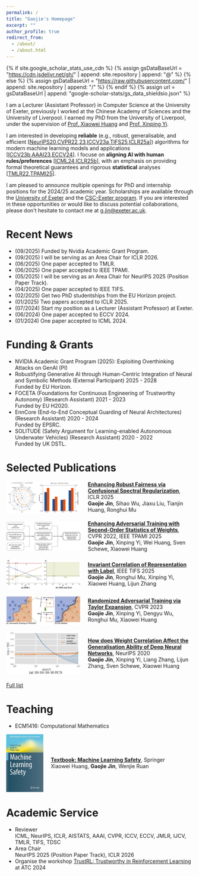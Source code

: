 ```yaml
---
permalink: /
title: "Gaojie's Homepage"
excerpt: ""
author_profile: true
redirect_from: 
  - /about/
  - /about.html
---
```


{% if site.google_scholar_stats_use_cdn %}
{% assign gsDataBaseUrl = "https://cdn.jsdelivr.net/gh/" | append: site.repository | append: "@" %}
{% else %}
{% assign gsDataBaseUrl = "https://raw.githubusercontent.com/" | append: site.repository | append: "/" %}
{% endif %}
{% assign url = gsDataBaseUrl | append: "google-scholar-stats/gs_data_shieldsio.json" %}

<span class='anchor' id='about-me'></span>

I am a Lecturer (Assistant Professor) in Computer Science at the University of Exeter, previously I worked at the Chinese Academy of Sciences and the University of Liverpool. I earned my PhD from the University of Liverpool, under the supervision of [Prof. Xiaowei Huang](https://cgi.csc.liv.ac.uk/~xiaowei/) and [Prof. Xinping Yi](https://sites.google.com/site/xinpingyi00/).

I am interested in developing **reliable** (e.g., robust, generalisable, and efficient [[NeurIPS20](https://proceedings.neurips.cc/paper_files/paper/2020/file/f48c04ffab49ff0e5d1176244fdfb65c-Paper.pdf),[CVPR22](https://arxiv.org/abs/2203.06020),[23](https://openaccess.thecvf.com/content/CVPR2023/html/Jin_Randomized_Adversarial_Training_via_Taylor_Expansion_CVPR_2023_paper.html),[ICCV23a](https://openaccess.thecvf.com/content/ICCV2023/html/Huang_SAFARI_Versatile_and_Efficient_Evaluations_for_Robustness_of_Interpretability_ICCV_2023_paper.html),[TIFS25](https://ieeexplore.ieee.org/abstract/document/10969094),[ICLR25a](https://arxiv.org/abs/2501.06842)]) algorithms for modern machine learning models and applications [[ICCV23b](https://openaccess.thecvf.com/content/ICCV2023/html/Huang_SAFARI_Versatile_and_Efficient_Evaluations_for_Robustness_of_Interpretability_ICCV_2023_paper.html),[AAAI23](https://ojs.aaai.org/index.php/AAAI/article/view/26756),[ECCV24](https://link.springer.com/chapter/10.1007/978-3-031-72848-8_16)]. I focuse on **aligning AI with human rules/preferences** [[ICML24](https://proceedings.mlr.press/v235/dong24c.html),[ICLR25b](https://arxiv.org/abs/2501.13273)], with an emphasis on providing formal theoretical guarantees and rigorous **statistical** analyses [[TMLR22](https://arxiv.org/abs/2201.09209),[TPAMI25](https://ieeexplore.ieee.org/document/11027475)].

I am pleased to announce multiple openings for PhD and internship positions for the 2024/25 academic year. Scholarships are available through the [University of Exeter](https://www.exeter.ac.uk/study/pg-research/funding/phdfunding/) and the [CSC-Exeter program](https://www.exeter.ac.uk/study/pg-research/csc-scholarships/). If you are interested in these opportunities or would like to discuss potential collaborations, please don't hesitate to contact me at g.jin@exeter.ac.uk.

# Recent News
- (09/2025) Funded by Nvidia Academic Grant Program.
- (09/2025) I will be serving as an Area Chair for ICLR 2026.
- (06/2025) One paper accepted to TMLR.
- (06/2025) One paper accepted to IEEE TPAMI.
- (05/2025) I will be serving as an Area Chair for NeurIPS 2025 (Position Paper Track).
- (04/2025) One paper accepted to IEEE TIFS.
- (02/2025) Get two PhD studentships from the EU Horizon project.
- (01/2025) Two papers accepted to ICLR 2025.
- (07/2024) Start my position as a Lecturer (Assistant Professor) at Exeter.
- (06/2024) One paper accepted to ECCV 2024.
- (01/2024) One paper accepted to ICML 2024.

# Funding & Grants
- NVIDIA Academic Grant Program (2025): Exploiting Overthinking Attacks on GenAI (PI)
- Robustifying Generative AI through Human-Centric Integration of Neural and Symbolic Methods (External Participant) 2025 - 2028  
  Funded by EU Horizon.  
- FOCETA (Foundations for Continuous Engineering of Trustworthy Autonomy) (Research Assistant) 2021 - 2023  
  Funded by EU H2020. 
- EnnCore (End-to-End Conceptual Guarding of Neural Architectures) (Research Assistant) 2020 - 2024  
  Funded by EPSRC. 
- SOLITUDE (Safety Argument for Learning-enabled Autonomous Underwater Vehicles) (Research Assistant) 2020 - 2022  
  Funded by UK DSTL. 
  
# Selected Publications
<div style="display: flex; align-items: center; margin-bottom: 20px;">
  <img src="/images/iclr2025.jpg" style="width: 200px; margin-right: 20px;" alt="Paper image">
  <div>
    <a href="https://arxiv.org/pdf/2501.13273" target="_blank"><b>Enhancing Robust Fairness via Confusional Spectral Regularization</b></a>, ICLR 2025<br>
    <b>Gaojie Jin</b>, Sihao Wu, Jiaxu Liu, Tianjin Huang, Ronghui Mu
  </div>
</div>

<div style="display: flex; align-items: center; margin-bottom: 20px;">
  <img src="/images/TPAMI2025.jpg" style="width: 200px; margin-right: 20px;" alt="Paper image">
  <div>
    <a href="https://ieeexplore.ieee.org/document/11027475" target="_blank"><b>Enhancing Adversarial Training with Second-Order Statistics of Weights</b></a>, CVPR 2022, IEEE TPAMI 2025<br>
    <b>Gaojie Jin</b>, Xinping Yi, Wei Huang, Sven Schewe, Xiaowei Huang
  </div>
</div>

<div style="display: flex; align-items: center; margin-bottom: 20px;">
  <img src="/images/TIFS2025.jpg" style="width: 200px; margin-right: 20px;" alt="Paper image">
  <div>
    <a href="https://ieeexplore.ieee.org/abstract/document/10969094" target="_blank"><b>Invariant Correlation of Representation with Label</b></a>, IEEE TIFS 2025<br>
    <b>Gaojie Jin</b>, Ronghui Mu, Xinping Yi, Xiaowei Huang, Lijun Zhang
  </div>
</div>

<div style="display: flex; align-items: center; margin-bottom: 20px;">
  <img src="/images/CVPR2023_.jpg" style="width: 200px; margin-right: 20px;" alt="Paper image">
  <div>
    <a href="https://openaccess.thecvf.com/content/CVPR2023/papers/Jin_Randomized_Adversarial_Training_via_Taylor_Expansion_CVPR_2023_paper.pdf" target="_blank"><b>Randomized Adversarial Training via Taylor Expansion</b></a>, CVPR 2023<br>
    <b>Gaojie Jin</b>, Xinping Yi, Dengyu Wu, Ronghui Mu, Xiaowei Huang
  </div>
</div>

<div style="display: flex; align-items: center; margin-bottom: 20px;">
  <img src="/images/NeurIPS2020_.jpg" style="width: 200px; margin-right: 20px;" alt="Paper image">
  <div>
    <a href="https://arxiv.org/abs/2010.05983" target="_blank"><b>How does Weight Correlation Affect the Generalisation Ability of Deep Neural Networks</b></a>, NeurIPS 2020<br>
    <b>Gaojie Jin</b>, Xinping Yi, Liang Zhang, Lijun Zhang, Sven Schewe, Xiaowei Huang
  </div>
</div>

[Full list](https://scholar.google.com/citations?user=n_cu7jwAAAAJ&hl=en)


# Teaching 
- ECM1416: Computational Mathematics

<div style="display: flex; align-items: center; margin-bottom: 20px;">
  <img src="/images/MLsafety.jpg" style="width: 100px; margin-right: 20px;" alt="Paper image">
  <div>
    <a href="https://link.springer.com/book/10.1007/978-981-19-6814-3" target="_blank"><b>Textbook: Machine Learning Safety</b></a>, Springer<br>
    Xiaowei Huang, <b>Gaojie Jin</b>, Wenjie Ruan
  </div>
</div>

# Academic Service
- Reviewer  
  ICML, NeurIPS, ICLR, AISTATS, AAAI, CVPR, ICCV, ECCV, JMLR, IJCV, TMLR, TIFS, TDSC
- Area Chair  
  NeurIPS 2025 (Position Paper Track), ICLR 2026
- Organise the workshop [TrustRL: Trustworthy in Reinforcement Learning](https://www.ieee-smart-world.org/2024/atc/workshops.php) at ATC 2024
